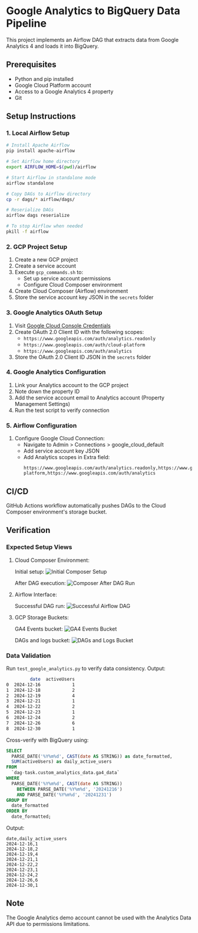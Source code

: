 # Google Analytics to BigQuery Data Pipeline

This project implements an Airflow DAG that extracts data from Google Analytics 4 and loads it into BigQuery.

## Prerequisites

- Python and pip installed
- Google Cloud Platform account
- Access to a Google Analytics 4 property
- Git

## Setup Instructions

### 1. Local Airflow Setup

```bash
# Install Apache Airflow
pip install apache-airflow

# Set Airflow home directory
export AIRFLOW_HOME=$(pwd)/airflow

# Start Airflow in standalone mode
airflow standalone

# Copy DAGs to Airflow directory
cp -r dags/* airflow/dags/

# Reserialize DAGs
airflow dags reserialize

# To stop Airflow when needed
pkill -f airflow
```

### 2. GCP Project Setup

1. Create a new GCP project
2. Create a service account
3. Execute `gcp_commands.sh` to:
   - Set up service account permissions
   - Configure Cloud Composer environment
4. Create Cloud Composer (Airflow) environment
5. Store the service account key JSON in the `secrets` folder

### 3. Google Analytics OAuth Setup

1. Visit [Google Cloud Console Credentials](https://console.cloud.google.com/apis/credentials)
2. Create OAuth 2.0 Client ID with the following scopes:
   - `https://www.googleapis.com/auth/analytics.readonly`
   - `https://www.googleapis.com/auth/cloud-platform`
   - `https://www.googleapis.com/auth/analytics`
3. Store the OAuth 2.0 Client ID JSON in the `secrets` folder

### 4. Google Analytics Configuration

1. Link your Analytics account to the GCP project
2. Note down the property ID
3. Add the service account email to Analytics account (Property Management Settings)
4. Run the test script to verify connection

### 5. Airflow Configuration

1. Configure Google Cloud Connection:
   - Navigate to Admin > Connections > google_cloud_default
   - Add service account key JSON
   - Add Analytics scopes in Extra field:
     ```
     https://www.googleapis.com/auth/analytics.readonly,https://www.googleapis.com/auth/cloud-platform,https://www.googleapis.com/auth/analytics
     ```

## CI/CD

GitHub Actions workflow automatically pushes DAGs to the Cloud Composer environment's storage bucket.

## Verification

### Expected Setup Views

1. Cloud Composer Environment:

   Initial setup:
   ![Initial Composer Setup](docs/images/composer1.jpg)

   After DAG execution:
   ![Composer After DAG Run](docs/images/composer2.jpg)

2. Airflow Interface:

   Successful DAG run:
   ![Successful Airflow DAG](docs/images/airflow.jpg)

3. GCP Storage Buckets:

   GA4 Events bucket:
   ![GA4 Events Bucket](docs/images/gcp-ga4-bucket.jpg)

   DAGs and logs bucket:
   ![DAGs and Logs Bucket](docs/images/gcp-dags-bucket.jpg)

### Data Validation

Run `test_google_analytics.py` to verify data consistency. Output:

```bash
         date  activeUsers
0  2024-12-16            1
1  2024-12-18            2
2  2024-12-19            4
3  2024-12-21            1
4  2024-12-22            2
5  2024-12-23            1
6  2024-12-24            2
7  2024-12-26            6
8  2024-12-30            1
```

Cross-verify with BigQuery using:

```sql
SELECT
  PARSE_DATE('%Y%m%d', CAST(date AS STRING)) as date_formatted,
  SUM(activeUsers) as daily_active_users
FROM
  `dag-task.custom_analytics_data.ga4_data`
WHERE
  PARSE_DATE('%Y%m%d', CAST(date AS STRING))
    BETWEEN PARSE_DATE('%Y%m%d', '20241216')
    AND PARSE_DATE('%Y%m%d', '20241231')
GROUP BY
  date_formatted
ORDER BY
  date_formatted;
```

Output:

```csv
date,daily_active_users
2024-12-16,1
2024-12-18,2
2024-12-19,4
2024-12-21,1
2024-12-22,2
2024-12-23,1
2024-12-24,2
2024-12-26,6
2024-12-30,1
```

## Note

The Google Analytics demo account cannot be used with the Analytics Data API due to permissions limitations.
